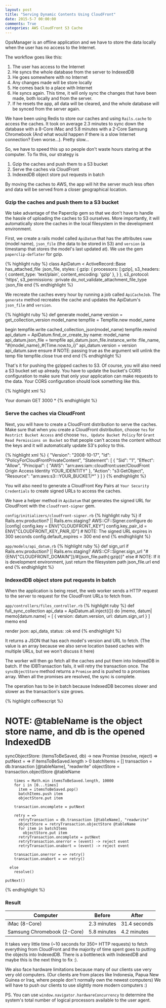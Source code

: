```yaml
---
layout: post
title: "Serving Dynamic Contents Using CloudFront"
date: 2015-5-7 00:00:00
comments: True
categories: AWS CloudFront S3 Cache
---
```


OpsManager is an offline application and we have to store the data locally when the user has no access to the Internet.

The workflow goes like this:

1. The user has access to the Internet
2. He syncs the whole database from the server to IndexedDB
3. He goes somewhere with no Internet
4. Any changes made will be store locally
5. He comes back to a place with Internet
6. He syncs again. This time, it will only sync the changes that have been made, both locally and from the server.
7. If he resets the app, all data will be cleared, and the whole database will be synced from the server again.

We have been using Redis to store our caches and using `Rails.cache` to access the caches. It took on average 2.3 minutes
to sync down the database with a 8-Core iMac and 5.8 minutes with a 2-Core Samsung Chromebook (And what would happen
if there is a slow Internet connection? Even worse...). Pretty slow...

So, we have to speed this up so people don't waste hours staring at the computer. To fix this, our strategy is

1. Gzip the caches and push them to a S3 bucket
2. Serve the caches via CloudFront
3. IndexedDB object store put requests in batch

By moving the caches to AWS, the app will hit the server much less often and data will be served from a closer geographical location.

### Gzip the caches and push them to a S3 bucket

We take advantage of the Paperclip gem so that we don't have to handle the hassle
of uploading the caches to S3 ourselves. More importantly, it will automatically
store the caches in the local filesystem in the development environment.

First, we create a rails model called `ApiDatum` that has the attributes `name` (model name),
`json_file` (the data to be stored in S3) and `version` (a timestamp that stores the model's last updated at).
We use the gem `paperclip-deflater` for gzip.

{% highlight ruby %}
class ApiDatum < ActiveRecord::Base
  has_attached_file :json_file,
    styles: {
      gzip: {
        processors: [:gzip],
        s3_headers: { content_type: 'text/plain', content_encoding: 'gzip' },
      }
    },
    s3_protocol: 'https',
    s3_permissions: :private
  do_not_validate_attachment_file_type :json_file
end
{% endhighlight %}

We recreate the caches every hour by running a job called `ApiCacheJob`. The `generate` method recreates
the cache and updates the ApiDatum's `json_file` and `version`.

{% highlight ruby %}
def generate model_name
  version = get_collection_version model_name
  tempfile = Tempfile.new model_name

  begin
    tempfile.write cached_collection_json(model_name)
    tempfile.rewind
    api_datum = ApiDatum.find_or_create_by name: model_name
    api_datum.json_file = tempfile
    api_datum.json_file.instance_write :file_name, "#{model_name}_#{Time.now.to_i}"
    api_datum.version = version
    api_datum.save
  ensure
    # NOTE: passing true as the argument will unlink the temp file
    tempfile.close true
  end
end
{% endhighlight %}

That's it for pushing the gzipped caches to S3. Of course, you will also need a S3 bucket set up already.
You have to update the bucket's CORS configuration to make sure that only your application can make requests
to the data. Your CORS configuration should look something like this.

{% highlight xml %}
<?xml version="1.0" encoding="UTF-8"?>
<CORSConfiguration xmlns="http://s3.amazonaws.com/doc/2006-03-01/">
  <CORSRule>
    <AllowedOrigin>Your domain</AllowedOrigin>
    <AllowedMethod>GET</AllowedMethod>
    <MaxAgeSeconds>3000</MaxAgeSeconds>
    <AllowedHeader>*</AllowedHeader>
  </CORSRule>
</CORSConfiguration>
{% endhighlight %}

### Serve the caches via CloudFront

Next, you will have to create a CloudFront distribution to serve the caches.
Make sure that when you create a CloudFront distribution, choose `Yes` for
`Restrict Bucket Access` and choose `Yes, Update Bucket Policy` for
`Grant Read Permissions on Bucket` so that people can't access the content
without the keys and it will automatically update S3's policy to this.

{% highlight xml %}
{
  "Version": "2008-10-17",
  "Id": "PolicyForCloudFrontPrivateContent",
  "Statement": [
    {
      "Sid": "1",
      "Effect": "Allow",
      "Principal": {
        "AWS": "arn:aws:iam::cloudfront:user/CloudFront Origin Access Identity YOUR_IDENTITY"
      },
      "Action": "s3:GetObject",
      "Resource": "arn:aws:s3:::YOUR_BUCKET/*"
    }
  ]
}
{% endhighlight %}

You will also need to generate a CloudFront Key Pairs at `Your Security Credentials`
to create signed URLs to access the caches.

We have a helper method in `ApiDatum` that generates the signed URL for CloudFront with the `cloudfront-signer` gem.

`config/initializers/cloudfront-signer.rb`
{% highlight ruby %}
if Rails.env.production? || Rails.env.staging?
  AWS::CF::Signer.configure do |config|
    config.key = ENV["CLOUDFRONT_KEY"]
    config.key_pair_id  = ENV["CLOUDFRONT_KEY_PAIR_ID"]
    # NOTE: The signed URL expires in 300 seconds
    config.default_expires = 300
  end
end
{% endhighlight %}

`app/models/api_datum.rb`
{% highlight ruby %}
def sign_url
  if Rails.env.production? || Rails.env.staging?
    AWS::CF::Signer.sign_url "#{ENV["CLOUDFRONT_DOMAIN"]}/#{json_file.path(:gzip)}"
  else
    # NOTE: If it is development environment, just return the filesystem path
    json_file.url
  end
end
{% endhighlight %}

### IndexedDB object store put requests in batch

When the application is being reset, the web worker sends a HTTP request to the server to request for
the CloudFront URLs to fetch from.

`app/controllers/files_controller.rb`
{% highlight ruby %}
def full_sync_collection
  api_data = ApiDatum.all.inject({}) do |memo, datum|
    memo[datum.name] = [ { version: datum.version, url: datum.sign_url } ]
    memo
  end

  render json: api_data, status: :ok
end
{% endhighlight %}

It returns a JSON that has each model's version and URL to fetch. (The value is an array because
we also serve location based caches with multiple URLs, but we won't discuss it here)

The worker will then go fetch all the caches and put them into IndexedDB in batch. If the IDBTransaction
fails, it will retry the transaction once. The `syncObjectStore` method returns a `Promise` and is pushed
to a promises array. When all the promises are resolved, the sync is complete.

The operation has to be in batch because IndexedDB becomes slower and slower as the transaction's size grows.

{% highlight coffeescript %}
# NOTE: @tableName is the object store name, and db is the opened IndexedDB
syncObjectStore: (itemsToBeSaved, db) ->
  new Promise (resolve, reject) =>
    putNext = =>
      if itemsToBeSaved.length > 0
        batchItems = []
        transaction = db.transaction [@tableName], "readwrite"
        objectStore = transaction.objectStore @tableName

        times = Math.min itemsToBeSaved.length, 10000
        for i in [0...times]
          item = itemsToBeSaved.pop()
          batchItems.push item
          objectStore.put item

        transaction.oncomplete = putNext

        retry = =>
          retryTransaction = db.transaction [@tableName], "readwrite"
          objectStore = retryTransaction.objectStore @tableName
          for item in batchItems
            objectStore.put item
          retryTransaction.oncomplete = putNext
          retryTransaction.onerror = (event) -> reject event
          retryTransaction.onabort = (event) -> reject event

        transaction.onerror = => retry()
        transaction.onabort = => retry()

      else
        resolve()

    putNext()
{% endhighlight %}

### Result

| Computer                     | Before      | After        |
| ---------------------------- | ----------- | ------------ |
| iMac (8-Core)                | 2.3 minutes | 31.4 seconds |
| Samsung Chromebook (2-Core)  | 5.8 minutes | 4.2 minutes  |

It takes very little time (~10 seconds for 350+ HTTP requests) to fetch everything from CloudFront
and the majority of time spent goes to putting the objects into IndexedDB. There is a bottleneck
with IndexedDB and maybe this is the next thing to fix :).

We also face hardware limitations because many of our clients use very very old computers. (Our clients
are from places like Indonesia, Papua New Guinea or Iraq, where people don't normally own the newest computers)
We will have to push our clients to use slightly more modern computers :)

PS. You can use `window.navigator.hardwareConcurrency` to determine the system's total number of logical processors available to the user agent.
